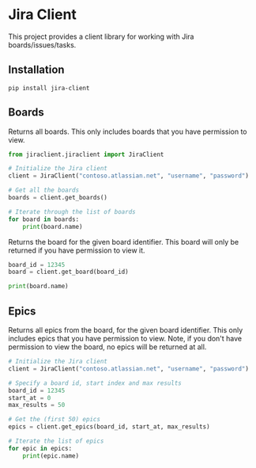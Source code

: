 # Jira Client
This project provides a client library for working with Jira boards/issues/tasks.

## Installation
```
pip install jira-client
```

## Boards
Returns all boards. This only includes boards that you have permission to view.
```python
from jiraclient.jiraclient import JiraClient

# Initialize the Jira client
client = JiraClient("contoso.atlassian.net", "username", "password")

# Get all the boards
boards = client.get_boards()

# Iterate through the list of boards
for board in boards:
    print(board.name)
```

Returns the board for the given board identifier. This board will only be returned if you have permission to view it.
```python
board_id = 12345
board = client.get_board(board_id)

print(board.name)
```

## Epics
Returns all epics from the board, for the given board identifier. This only includes epics that you have permission to view. Note, if you don't have permission to view the board, no epics will be returned at all.
```python
# Initialize the Jira client
client = JiraClient("contoso.atlassian.net", "username", "password")

# Specify a board id, start index and max results
board_id = 12345
start_at = 0
max_results = 50

# Get the (first 50) epics
epics = client.get_epics(board_id, start_at, max_results)

# Iterate the list of epics
for epic in epics:
    print(epic.name)
```